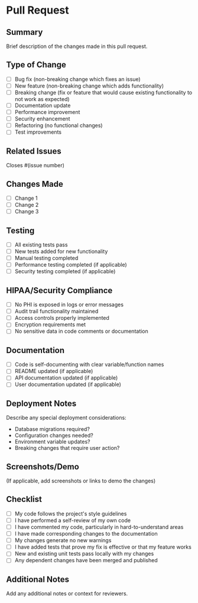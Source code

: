 # Pull Request

## Summary
Brief description of the changes made in this pull request.

## Type of Change
- [ ] Bug fix (non-breaking change which fixes an issue)
- [ ] New feature (non-breaking change which adds functionality)
- [ ] Breaking change (fix or feature that would cause existing functionality to not work as expected)
- [ ] Documentation update
- [ ] Performance improvement
- [ ] Security enhancement
- [ ] Refactoring (no functional changes)
- [ ] Test improvements

## Related Issues
Closes #(issue number)

## Changes Made
- [ ] Change 1
- [ ] Change 2
- [ ] Change 3

## Testing
- [ ] All existing tests pass
- [ ] New tests added for new functionality
- [ ] Manual testing completed
- [ ] Performance testing completed (if applicable)
- [ ] Security testing completed (if applicable)

## HIPAA/Security Compliance
- [ ] No PHI is exposed in logs or error messages
- [ ] Audit trail functionality maintained
- [ ] Access controls properly implemented
- [ ] Encryption requirements met
- [ ] No sensitive data in code comments or documentation

## Documentation
- [ ] Code is self-documenting with clear variable/function names
- [ ] README updated (if applicable)
- [ ] API documentation updated (if applicable)
- [ ] User documentation updated (if applicable)

## Deployment Notes
Describe any special deployment considerations:
- Database migrations required?
- Configuration changes needed?
- Environment variable updates?
- Breaking changes that require user action?

## Screenshots/Demo
(If applicable, add screenshots or links to demo the changes)

## Checklist
- [ ] My code follows the project's style guidelines
- [ ] I have performed a self-review of my own code
- [ ] I have commented my code, particularly in hard-to-understand areas
- [ ] I have made corresponding changes to the documentation
- [ ] My changes generate no new warnings
- [ ] I have added tests that prove my fix is effective or that my feature works
- [ ] New and existing unit tests pass locally with my changes
- [ ] Any dependent changes have been merged and published

## Additional Notes
Add any additional notes or context for reviewers.